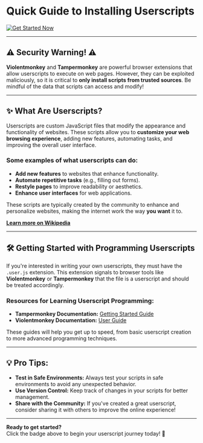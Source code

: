 # **Quick Guide to Installing Userscripts**  
[![Get Started Now](https://img.shields.io/badge/get_started-now-green?style=for-the-badge)](installation-guide/start.md)

---

## ⚠️ **Security Warning!** ⚠️

**Violentmonkey** and **Tampermonkey** are powerful browser extensions that allow userscripts to execute on web pages. However, they can be exploited maliciously, so it is critical to **only install scripts from trusted sources**. Be mindful of the data that scripts can access and modify!

---

## ✨ **What Are Userscripts?**

Userscripts are custom JavaScript files that modify the appearance and functionality of websites. These scripts allow you to **customize your web browsing experience**, adding new features, automating tasks, and improving the overall user interface.

### Some examples of what userscripts can do:
- **Add new features** to websites that enhance functionality.
- **Automate repetitive tasks** (e.g., filling out forms).
- **Restyle pages** to improve readability or aesthetics.
- **Enhance user interfaces** for web applications.

These scripts are typically created by the community to enhance and personalize websites, making the internet work the way **you want** it to.

[**Learn more on Wikipedia**](https://en.wikipedia.org/wiki/Userscript)

---

## 🛠️ **Getting Started with Programming Userscripts**

If you're interested in writing your own userscripts, they must have the `.user.js` extension. This extension signals to browser tools like **Violentmonkey** or **Tampermonkey** that the file is a userscript and should be treated accordingly.

### Resources for Learning Userscript Programming:
- **Tampermonkey Documentation:** [Getting Started Guide](https://www.tampermonkey.net/documentation.php)
- **Violentmonkey Documentation:** [User Guide](https://violentmonkey.github.io/guide/)

These guides will help you get up to speed, from basic userscript creation to more advanced programming techniques.

---

## 💡 **Pro Tips:**
- **Test in Safe Environments:** Always test your scripts in safe environments to avoid any unexpected behavior.
- **Use Version Control:** Keep track of changes in your scripts for better management.
- **Share with the Community:** If you've created a great userscript, consider sharing it with others to improve the online experience!

---

**Ready to get started?**  
Click the badge above to begin your userscript journey today! 🚀
